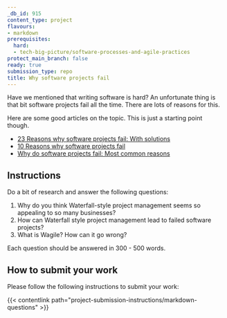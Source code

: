 ```yaml
---
_db_id: 915
content_type: project
flavours:
- markdown
prerequisites:
  hard:
  - tech-big-picture/software-processes-and-agile-practices
protect_main_branch: false
ready: true
submission_type: repo
title: Why software projects fail
---
```


Have we mentioned that writing software is hard? An unfortunate thing is that bit software projects fail all the time. There are lots of reasons for this.

Here are some good articles on the topic. This is just a starting point though.

- [23 Reasons why software projects fail: With solutions](https://www.netsolutions.com/insights/23-reasons-why-software-projects-fail-with-solutions/)
- [10 Reasons why software projects fail](https://www.c-sharpcorner.com/article/10-reasons-why-software-projects-fail/)
- [Why do software projects fail: Most common reasons](https://thecodest.co/blog/why-do-software-projects-fail-most-common-reasons/)

## Instructions 

Do a bit of research and answer the following questions:

1. Why do you think Waterfall-style project management seems so appealing to so many businesses? 
2. How can Waterfall style project management lead to failed software projects?
3. What is Wagile? How can it go wrong?

Each question should be answered in 300 - 500 words. 

## How to submit your work

Please follow the following instructions to submit your work:

{{< contentlink path="project-submission-instructions/markdown-questions" >}}
